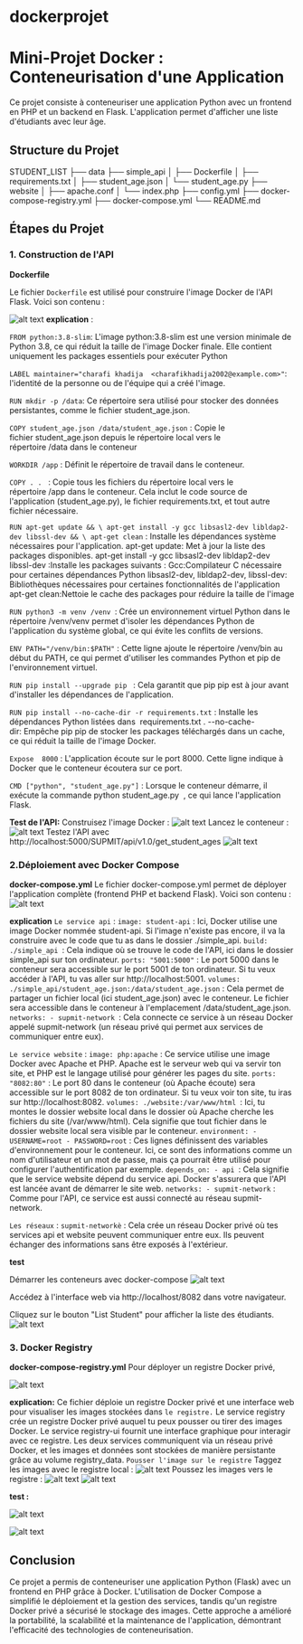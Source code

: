 
# dockerprojet

# Mini-Projet Docker : Conteneurisation d'une Application
Ce projet consiste à conteneuriser une application Python avec un frontend en PHP et un backend en Flask. L'application permet d'afficher une liste d'étudiants avec leur âge.
## Structure du Projet
STUDENT_LIST
  ├── data
  ├── simple_api
  │   ├── Dockerfile
  │   ├── requirements.txt
  │   ├── student_age.json
  │   └── student_age.py
  ├── website
  │   ├── apache.conf
  │   └── index.php
  ├── config.yml
  ├── docker-compose-registry.yml
  ├── docker-compose.yml
  └── README.md
## Étapes du Projet
### 1. Construction de l'API

**Dockerfile**

Le fichier `Dockerfile` est utilisé pour construire l'image Docker de l'API Flask. Voici son contenu :

![alt text](image-11.png)
**explication** :

`FROM python:3.8-slim`:
L'image python:3.8-slim est une version minimale de Python 3.8, ce qui réduit la taille de l'image Docker finale. Elle contient uniquement les packages essentiels pour exécuter Python

`LABEL maintainer="charafi khadija  <charafikhadija2002@example.com>"`:
l'identité de la personne ou de l'équipe qui a créé l'image.

`RUN mkdir -p /data`:
Ce répertoire sera utilisé pour stocker des données persistantes, comme le fichier student_age.json.

`COPY student_age.json /data/student_age.json` :
Copie le fichier student_age.json depuis le répertoire local vers le répertoire /data dans le conteneur

`WORKDIR /app` :
Définit le répertoire de travail dans le conteneur.

`COPY . . ` :
Copie tous les fichiers du répertoire local vers le répertoire /app dans le conteneur.
Cela inclut le code source de l'application (student_age.py), le fichier requirements.txt, et tout autre fichier nécessaire.

`RUN apt-get update && \ apt-get install -y gcc libsasl2-dev libldap2-dev libssl-dev && \ apt-get clean` :
Installe les dépendances système nécessaires pour l'application.
    apt-get update: Met à jour la liste des packages disponibles.
    apt-get install -y gcc libsasl2-dev libldap2-dev libssl-dev :Installe les packages suivants :
        Gcc:Compilateur C nécessaire pour certaines dépendances Python
        libsasl2-dev, libldap2-dev, libssl-dev: Bibliothèques nécessaires pour certaines fonctionnalités de l'application 
    apt-get clean:Nettoie le cache des packages pour réduire la taille de l'image

`RUN python3 -m venv /venv `:
Crée un environnement virtuel Python dans le répertoire /venv/venv permet d'isoler les dépendances Python de l'application du système global, ce qui évite les conflits de versions.

`ENV PATH="/venv/bin:$PATH"` :
Cette ligne ajoute le répertoire /venv/bin au début du PATH, ce qui permet d'utiliser les commandes Python et pip de l'environnement virtuel.

`RUN pip install --upgrade pip ` :
Cela garantit que pip pip est à jour avant d'installer les dépendances de l'application.

`RUN pip install --no-cache-dir -r requirements.txt` :
Installe les dépendances Python listées dans  requirements.txt .
    --no-cache-dir: Empêche pip pip de stocker les packages téléchargés dans un cache, ce qui réduit la taille de l'image Docker.


`Expose  8000` :
L'application écoute sur le port 8000. Cette ligne indique à Docker que le conteneur écoutera sur ce port.

`CMD ["python", "student_age.py"]` :
Lorsque le conteneur démarre, il exécute la commande python student_age.py  , ce qui lance l'application Flask.

**Test de l'API:**
    Construisez l'image Docker :
            ![alt text](image-6.png)
    Lancez le conteneur :
            ![alt text](image-10.png)
    Testez l'API avec http://localhost:5000/SUPMIT/api/v1.0/get_student_ages
            ![alt text](image-8.png)
    

### 2.Déploiement avec Docker Compose
**docker-compose.yml** 
Le fichier docker-compose.yml permet de déployer l'application complète (frontend PHP et backend Flask). Voici son contenu :
![alt text](image-12.png)

**explication**
`Le service api` :
    `image: student-api` : Ici, Docker utilise une image Docker nommée student-api. Si l'image n'existe pas encore, il va la construire avec le code que tu as dans le dossier ./simple_api.
    `build: ./simple_api `: Cela indique où se trouve le code de l'API, ici dans le dossier simple_api sur ton ordinateur.
    `ports: "5001:5000"` : Le port 5000 dans le conteneur sera accessible sur le port 5001 de ton ordinateur. Si tu veux accéder à l'API, tu vas aller sur http://localhost:5001.
    `volumes: ./simple_api/student_age.json:/data/student_age.json` : Cela permet de partager un fichier local (ici student_age.json) avec le conteneur. Le fichier sera accessible dans le conteneur à l'emplacement /data/student_age.json.
    `networks: - supmit-network `: Cela connecte ce service à un réseau Docker appelé supmit-network (un réseau privé qui permet aux services de communiquer entre eux).

`Le service website` :
  `image: php:apache` : Ce service utilise une image Docker avec Apache et PHP. Apache est le serveur web qui va servir ton site, et PHP est le langage utilisé pour générer les pages du site.
  `ports: "8082:80"` : Le port 80 dans le conteneur (où Apache écoute) sera accessible sur le port 8082 de ton ordinateur. Si tu veux voir ton site, tu iras sur http://localhost:8082.
  `volumes: ./website:/var/www/html `: Ici, tu montes le dossier website local dans le dossier où Apache cherche les fichiers du site (/var/www/html). Cela signifie que tout fichier dans le dossier website local sera visible par le conteneur.
  `environment: - USERNAME=root - PASSWORD=root` : Ces lignes définissent des variables d'environnement pour le conteneur. Ici, ce sont des informations comme un nom d'utilisateur et un mot de passe, mais ça pourrait être utilisé pour configurer l'authentification par exemple.
  `depends_on: - api `: Cela signifie que le service website dépend du service api. Docker s'assurera que l'API est lancée avant de démarrer le site web.
  `networks: - supmit-network` : Comme pour l'API, ce service est aussi connecté au réseau supmit-network.

`Les réseaux` :
  `supmit-networkè` : Cela crée un réseau Docker privé où tes services api et website peuvent communiquer entre eux. Ils peuvent échanger des informations sans être exposés à l'extérieur.

**test**

Démarrer les conteneurs avec docker-compose
![alt text](image-14.png)

Accédez à l'interface web via http://localhost/8082 dans votre navigateur.

Cliquez sur le bouton "List Student" pour afficher la liste des étudiants.
![alt text](image-9.png)

### 3. Docker Registry
**docker-compose-registry.yml**
Pour déployer un registre Docker privé,

![alt text](image-13.png)

**explication:**
Ce fichier déploie un registre Docker privé et une interface web pour visualiser les images stockées dans `le registre.`
    Le service registry crée un registre Docker privé auquel tu peux pousser ou tirer des images Docker.
    Le service registry-ui fournit une interface graphique pour interagir avec ce registre.
    Les deux services communiquent via un réseau privé Docker, et les images et données sont stockées de manière persistante grâce au volume registry_data.
`Pousser l'image sur le registre`
    Taggez les images avec le registre local :
    ![alt text](image-2.png)
    Poussez les images vers le registre :
    ![alt text](image-3.png)
    ![alt text](image-4.png)

**test :** 

![alt text](image-15.png)

![alt text](image-5.png)

## Conclusion
Ce projet a permis de conteneuriser une application Python (Flask) avec un frontend en PHP grâce à Docker. L'utilisation de Docker Compose a simplifié le déploiement et la gestion des services, tandis qu'un registre Docker privé a sécurisé le stockage des images. Cette approche a amélioré la portabilité, la scalabilité et la maintenance de l'application, démontrant l'efficacité des technologies de conteneurisation.

